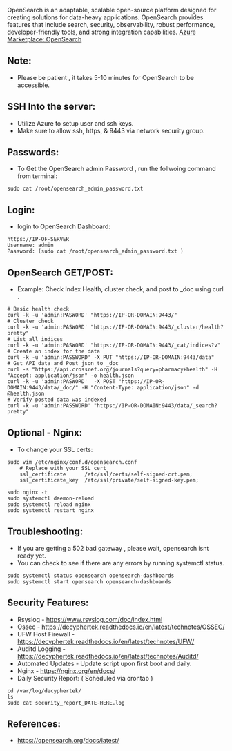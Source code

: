 OpenSearch is an adaptable, scalable open-source platform designed for creating solutions for data-heavy applications. OpenSearch provides features that include search, security, observability, robust performance, developer-friendly tools, and strong integration capabilities.  [Azure Marketplace: OpenSearch ](https://azuremarketplace.microsoft.com/en-us/marketplace/apps/decyphertek.opensearch?tab=Overview)

Note:
-----
* Please be patient , it takes 5-10 minutes for OpenSearch to be accessible. 

SSH Into the server:
--------------------
* Utilize Azure to setup user and ssh keys. 
* Make sure to allow ssh, https, & 9443 via network security group.

Passwords:
----------
* To Get the OpenSearch admin Password , run the follwoing command from terminal:
```
sudo cat /root/opensearch_admin_password.txt
```

Login:
------
* login to OpenSearch Dashboard:
```
https://IP-OF-SERVER
Username: admin
Password: (sudo cat /root/opensearch_admin_password.txt )
```

OpenSearch GET/POST:
--------------------
* Example: Check Index Health, cluster check, and post to _doc using curl .
```
# Basic health check
curl -k -u 'admin:PASWORD' "https://IP-OR-DOMAIN:9443/"
# Cluster check
curl -k -u 'admin:PASWORD' "https://IP-OR-DOMAIN:9443/_cluster/health?pretty"
# List all indices
curl -k -u 'admin:PASWORD' "https://IP-OR-DOMAIN:9443/_cat/indices?v"
# Create an index for the data
curl -k -u 'admin:PASSWORD' -X PUT "https://IP-OR-DOMAIN:9443/data"
# Get API data and Post json to _doc
curl -s "https://api.crossref.org/journals?query=pharmacy+health" -H "Accept: application/json" -o health.json
curl -k -u 'admin:PASWORD'  -X POST "https://IP-OR-DOMAIN:9443/data/_doc/" -H "Content-Type: application/json" -d @health.json
# Verify posted data was indexed
curl -k -u 'admin:PASSWORD' "https://IP-OR-DOMAIN:9443/data/_search?pretty"
```

Optional - Nginx:
------
* To change your SSL certs:
```
sudo vim /etc/nginx/conf.d/opensearch.conf
    # Replace with your SSL cert
    ssl_certificate      /etc/ssl/certs/self-signed-crt.pem;
    ssl_certificate_key  /etc/ssl/private/self-signed-key.pem;

sudo nginx -t
sudo systemctl daemon-reload
sudo systemctl reload nginx
sudo systemctl restart nginx
```

Troubleshooting:
----------------
* If you are getting a 502 bad gateway , please wait, opensearch isnt ready yet.
* You can check to see if there are any errors by running systemctl status. 
```
sudo systemctl status opensearch opensearch-dashboards
sudo systemctl start opensearch opensearch-dashboards
```

Security Features:
------------------
* Rsyslog - https://www.rsyslog.com/doc/index.html
* Ossec - https://decyphertek.readthedocs.io/en/latest/technotes/OSSEC/
* UFW Host Firewall - https://decyphertek.readthedocs.io/en/latest/technotes/UFW/
* Auditd Logging - https://decyphertek.readthedocs.io/en/latest/technotes/Auditd/
* Automated Updates - Update script upon first boot and daily.
* Nginx - https://nginx.org/en/docs/
* Daily Security Report: ( Scheduled via crontab )
```
cd /var/log/decyphertek/
ls
sudo cat security_report_DATE-HERE.log
```

References:
-----------
* https://opensearch.org/docs/latest/
